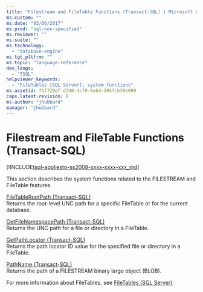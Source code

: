 ```yaml
---
title: "Filestream and FileTable Functions (Transact-SQL) | Microsoft Docs"
ms.custom: ""
ms.date: "03/06/2017"
ms.prod: "sql-non-specified"
ms.reviewer: ""
ms.suite: ""
ms.technology: 
  - "database-engine"
ms.tgt_pltfrm: ""
ms.topic: "language-reference"
dev_langs: 
  - "TSQL"
helpviewer_keywords: 
  - "FileTables [SQL Server], system functions"
ms.assetid: 71f729df-d340-4cf9-9a6d-305fcb39b009
caps.latest.revision: 8
ms.author: "jhubbard"
manager: "jhubbard"
---
```

# Filestream and FileTable Functions (Transact-SQL)
[!INCLUDE[tsql-appliesto-ss2008-xxxx-xxxx-xxx_md](../../database-engine/configure/windows/includes/tsql-appliesto-ss2008-xxxx-xxxx-xxx-md.md)]

  This section describes the system functions related to the FILESTREAM and FileTable features.  
  
 [FileTableRootPath &#40;Transact-SQL&#41;](../../relational-databases/system-functions/filetablerootpath-transact-sql.md)  
 Returns the root-level UNC path for a specific FileTable or for the current database.  
  
 [GetFileNamespacePath &#40;Transact-SQL&#41;](../../relational-databases/system-functions/getfilenamespacepath-transact-sql.md)  
 Returns the UNC path for a file or directory in a FileTable.  
  
 [GetPathLocator &#40;Transact-SQL&#41;](../../relational-databases/system-functions/getpathlocator-transact-sql.md)  
 Returns the path locator ID value for the specified file or directory in a FileTable.  
  
 [PathName &#40;Transact-SQL&#41;](../../relational-databases/system-functions/pathname-transact-sql.md)  
 Returns the path of a FILESTREAM binary large object (BLOB).  
  
 For more information about FileTables, see [FileTables &#40;SQL Server&#41;](../../relational-databases/blob/filetables-sql-server.md).  
  
  